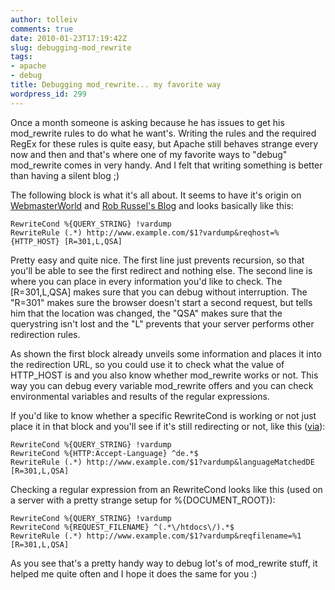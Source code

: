```yaml
---
author: tolleiv
comments: true
date: 2010-01-23T17:19:42Z
slug: debugging-mod_rewrite
tags:
- apache
- debug
title: Debugging mod_rewrite... my favorite way
wordpress_id: 299
---
```


Once a month someone is asking because he has issues to get his mod_rewrite rules to do what he want's. Writing the rules and the required RegEx for these rules is quite easy, but Apache still behaves strange every now and then and that's where one of my favorite ways to "debug" mod_rewrite comes in very handy. And I felt that writing something is better than having a silent blog ;)

The following block is what it's all about. It seems to have it's origin on [WebmasterWorld](http://www.webmasterworld.com/forum92/5360.htm) and [Rob Russel's Blog](http://www.latenightpc.com/blog/archives/2007/09/05/a-couple-ways-to-debug-mod_rewrite) and looks basically like this:


    
    RewriteCond %{QUERY_STRING} !vardump
    RewriteRule (.*) http://www.example.com/$1?vardump&reqhost=%{HTTP_HOST} [R=301,L,QSA]



Pretty easy and quite nice. The first line just prevents recursion, so that you'll be able to see the first redirect and nothing else. The second line is where you can place in every information you'd like to check. The [R=301,L,QSA] makes sure that you can debug without interruption. The "R=301" makes sure the browser doesn't start a second request, but tells him that the location was changed, the "QSA" makes sure that the querystring isn't lost and the "L" prevents that your server performs other redirection rules.

As shown the first block already unveils some information and places it into the redirection URL, so you could use it to check what the value of HTTP_HOST is and you also know whether mod_rewrite works or not. This way you can debug every variable mod_rewrite offers and you can check environmental variables and results of the regular expressions.

If you'd like to know whether a specific RewriteCond is working or not just place it in that block and you'll see if it's still redirecting or not, like this ([via](http://twitcode.org/Bb)):


    
    RewriteCond %{QUERY_STRING} !vardump
    RewriteCond %{HTTP:Accept-Language} ^de.*$
    RewriteRule (.*) http://www.example.com/$1?vardump&languageMatchedDE [R=301,L,QSA]



Checking a regular expression from an RewriteCond looks like this (used on a server with a pretty strange setup for %{DOCUMENT_ROOT}):


    
    RewriteCond %{QUERY_STRING} !vardump
    RewriteCond %{REQUEST_FILENAME} ^(.*\/htdocs\/).*$
    RewriteRule (.*) http://www.example.com/$1?vardump&reqfilename=%1 [R=301,L,QSA]



As you see that's a pretty handy way to debug lot's of mod_rewrite stuff, it helped me quite often and I hope it does the same for you :)
